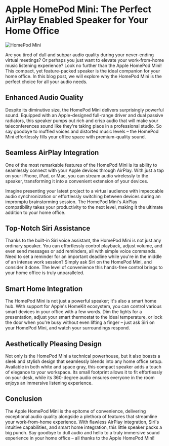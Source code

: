 # Apple HomePod Mini: The Perfect AirPlay Enabled Speaker for Your Home Office

![HomePod Mini](https://www.apple.com/newsroom/images/product/homepod-mini/standard/Apple_homepod-mini_white-lines_spring21_big.jpg)

Are you tired of dull and subpar audio quality during your never-ending virtual meetings? Or perhaps you just want to elevate your work-from-home music listening experience? Look no further than the Apple HomePod Mini! This compact, yet feature-packed speaker is the ideal companion for your home office. In this blog post, we will explore why the HomePod Mini is the perfect choice for all your audio needs.

## Enhanced Audio Quality

Despite its diminutive size, the HomePod Mini delivers surprisingly powerful sound. Equipped with an Apple-designed full-range driver and dual passive radiators, this speaker pumps out rich and crisp audio that will make your teleconferences sound like they're taking place in a professional studio. So say goodbye to muffled voices and distorted music levels – the HomePod Mini effortlessly fills your office space with premium-quality sound.

## Seamless AirPlay Integration

One of the most remarkable features of the HomePod Mini is its ability to seamlessly connect with your Apple devices through AirPlay. With just a tap on your iPhone, iPad, or Mac, you can stream audio wirelessly to the speaker, transforming it into a convenient extension of your devices.

Imagine presenting your latest project to a virtual audience with impeccable audio synchronization or effortlessly switching between devices during an impromptu brainstorming session. The HomePod Mini's AirPlay compatibility takes your productivity to the next level, making it the ultimate addition to your home office.

## Top-Notch Siri Assistance

Thanks to the built-in Siri voice assistant, the HomePod Mini is not just any ordinary speaker. You can effortlessly control playback, adjust volume, and even send messages or add reminders, all with simple voice commands. Need to set a reminder for an important deadline while you're in the middle of an intense work session? Simply ask Siri on the HomePod Mini, and consider it done. The level of convenience this hands-free control brings to your home office is truly unparalleled.

## Smart Home Integration

The HomePod Mini is not just a powerful speaker; it's also a smart home hub. With support for Apple's HomeKit ecosystem, you can control various smart devices in your office with a few words. Dim the lights for a presentation, adjust your smart thermostat to the ideal temperature, or lock the door when you're busy without even lifting a finger – just ask Siri on your HomePod Mini, and watch your surroundings respond.

## Aesthetically Pleasing Design

Not only is the HomePod Mini a technical powerhouse, but it also boasts a sleek and stylish design that seamlessly blends into any home office setup. Available in both white and space gray, this compact speaker adds a touch of elegance to your workspace. Its small footprint allows it to fit effortlessly on your desk, while its 360-degree audio ensures everyone in the room enjoys an immersive listening experience.

## Conclusion

The Apple HomePod Mini is the epitome of convenience, delivering exceptional audio quality alongside a plethora of features that streamline your work-from-home experience. With flawless AirPlay integration, Siri's intuitive capabilities, and smart home integration, this little speaker packs a big punch. Say goodbye to dull audio and hello to a truly immersive sound experience in your home office – all thanks to the Apple HomePod Mini!